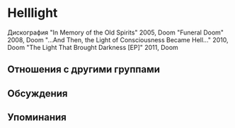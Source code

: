 # Helllight

Дискография
"In Memory of the Old Spirits" 2005, Doom
"Funeral Doom" 2008, Doom
"...And Then, the Light of Consciousness Became Hell..." 2010, Doom
"The Light That Brought Darkness [EP]" 2011, Doom

## Отношения с другими группами


## Обсуждения


## Упоминания

